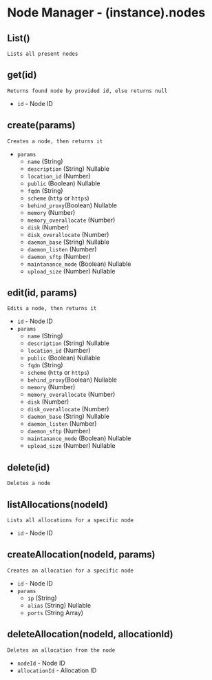 # Node Manager - (instance).nodes

## List()

    Lists all present nodes

## get(id)

    Returns found node by provided id, else returns null

- `id` - Node ID

## create(params)

    Creates a node, then returns it

- `params`
  - `name` (String)
  - `description` (String) Nullable
  - `location_id` (Number)
  - `public` (Boolean) Nullable
  - `fqdn` (String)
  - `scheme` (`http` or `https`)
  - `behind_proxy`(Boolean) Nullable
  - `memory` (Number)
  - `memory_overallocate` (Number)
  - `disk` (Number)
  - `disk_overallocate` (Number)
  - `daemon_base` (String) Nullable
  - `daemon_listen` (Number)
  - `daemon_sftp` (Number)
  - `maintanance_mode` (Boolean) Nullable
  - `upload_size` (Number) Nullable

## edit(id, params)

    Edits a node, then returns it

- `id` - Node ID
- `params`
  - `name` (String)
  - `description` (String) Nullable
  - `location_id` (Number)
  - `public` (Boolean) Nullable
  - `fqdn` (String)
  - `scheme` (`http` or `https`)
  - `behind_proxy`(Boolean) Nullable
  - `memory` (Number)
  - `memory_overallocate` (Number)
  - `disk` (Number)
  - `disk_overallocate` (Number)
  - `daemon_base` (String) Nullable
  - `daemon_listen` (Number)
  - `daemon_sftp` (Number)
  - `maintanance_mode` (Boolean) Nullable
  - `upload_size` (Number) Nullable

## delete(id)

    Deletes a node

## listAllocations(nodeId)

    Lists all allocations for a specific node

- `id` - Node ID


## createAllocation(nodeId, params)

    Creates an allocation for a specific node

- `id` - Node ID
- `params`
  - `ip` (String)
  - `alias` (String) Nullable
  - `ports` (String Array)

## deleteAllocation(nodeId, allocationId)

    Deletes an allocation from the node

- `nodeId` - Node ID
- `allocationId` - Allocation ID
